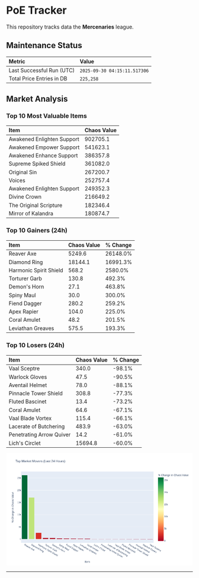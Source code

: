 # PoE Tracker

This repository tracks data the **Mercenaries** league.

## Maintenance Status

<!-- START_MAINTENANCE -->
| Metric | Value |
|:---|:---|
| Last Successful Run (UTC) | `2025-09-30 04:15:11.517306` |
| Total Price Entries in DB | `225,258` |

<!-- END_MAINTENANCE -->

## Market Analysis

<!-- START_ANALYSIS -->
### Top 10 Most Valuable Items
| Item | Chaos Value |
| :--- | :--- |
| Awakened Enlighten Support | 902705.1 |
| Awakened Empower Support | 541623.1 |
| Awakened Enhance Support | 386357.8 |
| Supreme Spiked Shield | 361082.0 |
| Original Sin | 267200.7 |
| Voices | 252757.4 |
| Awakened Enlighten Support | 249352.3 |
| Divine Crown | 216649.2 |
| The Original Scripture | 182346.4 |
| Mirror of Kalandra | 180874.7 |

### Top 10 Gainers (24h)
| Item | Chaos Value | % Change |
| :--- | :--- | :--- |
| Reaver Axe | 5249.6 | 26148.0% |
| Diamond Ring | 18144.1 | 16991.3% |
| Harmonic Spirit Shield | 568.2 | 2580.0% |
| Torturer Garb | 130.8 | 492.3% |
| Demon's Horn | 27.1 | 463.8% |
| Spiny Maul | 30.0 | 300.0% |
| Fiend Dagger | 280.2 | 259.2% |
| Apex Rapier | 104.0 | 225.0% |
| Coral Amulet | 48.2 | 201.5% |
| Leviathan Greaves | 575.5 | 193.3% |

### Top 10 Losers (24h)
| Item | Chaos Value | % Change |
| :--- | :--- | :--- |
| Vaal Sceptre | 340.0 | -98.1% |
| Warlock Gloves | 47.5 | -90.5% |
| Aventail Helmet | 78.0 | -88.1% |
| Pinnacle Tower Shield | 308.8 | -77.3% |
| Fluted Bascinet | 13.4 | -73.2% |
| Coral Amulet | 64.6 | -67.1% |
| Vaal Blade Vortex | 115.4 | -66.1% |
| Lacerate of Butchering | 483.9 | -63.0% |
| Penetrating Arrow Quiver | 14.2 | -61.0% |
| Lich's Circlet | 15694.8 | -60.0% |


![Market Movers Chart](charts/market_movers.png)
<!-- END_ANALYSIS -->

---
